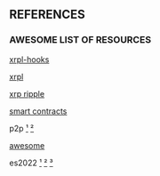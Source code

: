 ## REFERENCES
### AWESOME LIST OF RESOURCES

[xrpl-hooks](https://github.com/stars/f1f47a23/lists/xrpl-hooks)<br>

[xrpl](https://github.com/stars/f1f47a23/lists/xrpl)<br>

[xrp ripple](https://github.com/stars/f1f47a23/lists/ripple-xrp-ecosystem)<br>

[smart contracts](https://github.com/stars/f1f47a23/lists/smart-contracts-dapps)<br>

p2p [¹](https://github.com/stars/f1f47a23/lists/p2p-holochain) [²](github.com/topics/p2p)<br>

[awesome](https://github.com/stars/f1f47a23/lists/awesome)<br>

es2022 [¹](https://deliciousinsights.github.io/confoo-es2022/#/mainTitle) [²](https://yagmurcetintas.com/journal/whats-new-in-es2022) 
[³](https://dev.to/jasmin/whats-new-in-es2022-1de6)<br>

<br><br>


